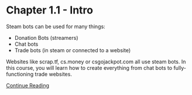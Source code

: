 # Chapter 1.1 - Intro

Steam bots can be used for many things:

- Donation Bots (streamers)
- Chat bots
- Trade bots (in steam or connected to a website)

Websites like scrap.tf, cs.money or csgojackpot.com all use steam bots.
In this course, you will learn how to create everything from chat bots to fully-functioning trade websites.

[Continue Reading](../Chapter%201.2%20-%20Requirements)
